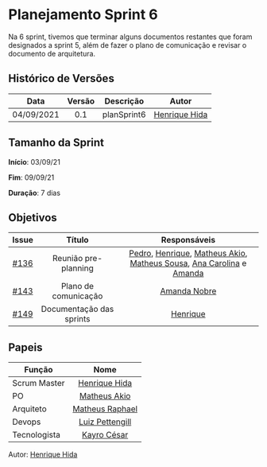 ﻿---
layout: page_slowbrows
tag: slowbrows
---


# Planejamento Sprint 6

Na 6 sprint, tivemos que terminar alguns documentos restantes que foram designados a sprint 5, além de fazer o plano de comunicação e  revisar  o documento de arquitetura.



## Histórico de Versões

| Data       | Versão | Descrição                      | Autor             |
| :--------: | :----: | :----------:                   | :---------------: |
| 04/09/2021 |    0.1   | planSprint6 | [Henrique Hida](https://github.com/HenriqueHida)|

## Tamanho da Sprint

**Início**: 03/09/21

**Fim**: 09/09/21

**Duração**: 7 dias

## Objetivos

| Issue |            Título            |        Responsáveis         | 
|:-------:|:----------------------------:|:-----------------------------:|
| [#136](https://github.com/fga-eps-mds/2021-1-Bot/issues/136) | Reunião pre-planning | [Pedro](https://github.com/PedroLSF), [Henrique](https://github.com/HenriqueHida),  [Matheus Akio](https://github.com/matheusakio), [Matheus Sousa](https://github.com/gatotabaco), [Ana Carolina](https://github.com/AnaCarolinaRodriguesLeite) e [Amanda](https://github.com/AmandaNbr)
| [#143](https://github.com/fga-eps-mds/2021-1-Bot/issues/143) | Plano de comunicação | [Amanda Nobre](https://github.com/AmandaNbr)
| [#149](https://github.com/fga-eps-mds/2021-1-Bot/issues/149) |  Documentação das sprints|  [Henrique](https://github.com/HenriqueHida)




## Papeis

|      Função      |            Nome            |
|------------------|:--------------------------:|
| Scrum Master | [Henrique Hida](https://github.com/HenriqueHida) |
| PO | [Matheus Akio](https://github.com/matheusakio) |
| Arquiteto | [Matheus Raphael](https://github.com/matheusrazor) |
| Devops | [Luiz Pettengill](https://github.com/LuizPettengill) |
| Tecnologista | [Kayro César](https://github.com/kayrocesar)

Autor: [Henrique Hida](https://github.com/HenriqueHida)
